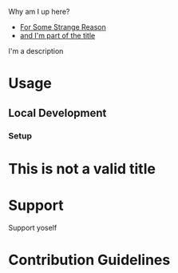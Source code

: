
[//]: # (Description)

Why am I up here?

[//]: # (Title)

- [For Some Strange Reason](http://imatitle)
- [and I'm part of the title](http://cool)

[//]: # (I'm not a description)

[//]: # (Nor am I)

I'm a description

# Usage

Local Development  
------------------      

### Setup

# This is not a valid title

# Support

Support yoself

[//]: # (Contributing)

# Contribution Guidelines